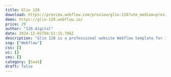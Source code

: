 ```yaml
---
title: Glio 128
download: https://preview.webflow.com/preview/glio-128?utm_medium=preview_link&utm_source=dashboard&utm_content=glio-128&preview=958fb34987e4ece183939bbe13692e25&workflow=preview
demo: https://glio-128.webflow.io/
price: 29
author: "128.digital"
date: 2024-12-01T04:51:15.706Z
description: "Glio 128 is a professional website Webflow template for IT solutions and Saas one page websites. It suits IT company, startup, SaaS Landing Page, IT Solutions Landing Page, App Landing Page, Product Landing Page, SaaS One Page, IT solutions one page."
ssg: ["Webflow"]
css: []
ui: []
cms: []
category: [SaaS]
draft: false
---
```


